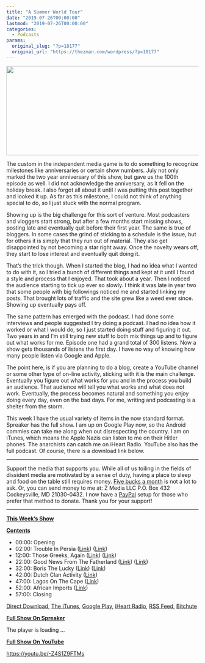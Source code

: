 ```yaml
---
title: "A Summer World Tour"
date: "2019-07-26T00:00:00"
lastmod: "2019-07-26T00:00:00"
categories:
  - Podcasts
params:
  original_slug: "?p=18177"
  original_url: "https://thezman.com/wordpress/?p=18177"
---
```


[<img
src="http://thezman.com/wordpress/wp-content/uploads/2018/01/Power-Hour.png"
decoding="async" width="600" height="233" />](http://thezman.com/wordpress/wp-content/uploads/2018/01/Power-Hour.png)

The custom in the independent media game is to do something to recognize
milestones like anniversaries or certain show numbers. July not only
marked the two year anniversary of this show, but gave us the 100th
episode as well. I did not acknowledge the anniversary, as it fell on
the holiday break. I also forgot all about it until I was putting this
post together and looked it up. As far as this milestone, I could not
think of anything special to do, so I just stuck with the normal
program.

Showing up is the big challenge for this sort of venture. Most
podcasters and vloggers start strong, but after a few months start
missing shows, posting late and eventually quit before their first year.
The same is true of bloggers. In some cases the grind of sticking to a
schedule is the issue, but for others it is simply that they run out of
material. They also get disappointed by not becoming a star right away.
Once the novelty wears off, they start to lose interest and eventually
quit doing it.

That’s the trick though. When I started the blog, I had no idea what I
wanted to do with it, so I tried a bunch of different things and kept at
it until I found a style and process that I enjoyed. That took about a
year. Then I noticed the audience starting to tick up ever so slowly. I
think it was late in year two that some people with big followings
noticed me and started linking my posts. That brought lots of traffic
and the site grew like a weed ever since. Showing up eventually pays
off.

The same pattern has emerged with the podcast. I had done some
interviews and people suggested I try doing a podcast. I had no idea how
it worked or what I would do, so I just started doing stuff and figuring
it out. Two years in and I’m still trying new stuff to both mix things
up and to figure out what works for me. Episode one had a grand total of
300 listens. Now a show gets thousands of listens the first day. I have
no way of knowing how many people listen via Google and Apple.

The point here, is if you are planning to do a blog, create a YouTube
channel or some other type of on-line activity, sticking with it is the
main challenge. Eventually you figure out what works for you and in the
process you build an audience. That audience will tell you what works
and what does not work. Eventually, the process becomes natural and
something you enjoy doing every day, even on the bad days. For me,
writing and podcasting is a shelter from the storm.

This week I have the usual variety of items in the now standard format.
Spreaker has the full show. I am up on Google Play now, so the Android
commies can take me along when out disrespecting the country. I am on
iTunes, which means the Apple Nazis can listen to me on their Hitler
phones. The anarchists can catch me on iHeart Radio. YouTube also has
the full podcast. Of course, there is a download link below.

------------------------------------------------------------------------

Support the media that supports you. While all of us toiling in the
fields of dissident media are motivated by a sense of duty, having a
place to sleep and food on the table still requires money.
<a href="https://www.subscribestar.com/the-z-blog"
rel="noopener noreferrer" target="_blank">Five bucks a month</a> is not
a lot to ask. Or, you can send money to me at: Z Media LLC P.O. Box 432
Cockeysville, MD 21030-0432. I now have a <a
href="https://www.paypal.com/cgi-bin/webscr?cmd=_s-xclick&amp;hosted_button_id=UDAS2Q8JYA6CN&amp;source=url"
rel="noopener noreferrer" target="_blank">PayPal</a> setup for those who
prefer that method to donate. Thank you for your support!

------------------------------------------------------------------------

**<u>This Week’s Show</u>**

**<u>Contents</u>**

-   00:00: Opening
-   02:00: Trouble In Persia (<a
    href="https://slate.com/news-and-politics/2019/07/iran-britain-trump-tanker-bolton.html"
    rel="noopener noreferrer" target="_blank">Link</a>) (<a
    href="https://slate.com/news-and-politics/2019/07/boris-johnson-likely-to-take-office-in-the-midst-of-iran-crisis.html"
    rel="noopener noreferrer" target="_blank">Link</a>)
-   12:00: Those Greeks, Again (<a
    href="https://www.brookings.edu/blog/up-front/2019/07/10/greek-elections-the-first-defeat-of-populism-in-europe/"
    rel="noopener noreferrer" target="_blank">Link</a>) (<a
    href="https://www.neweurope.eu/article/the-new-reality-for-greece-under-the-leadership-of-kyriakos-mitsotakis/"
    rel="noopener noreferrer" target="_blank">Link</a>)
-   22:00: Good News From The Fatherland (<a
    href="https://www.spiegel.de/international/germany/germany-s-populist-party-embraces-far-right-extremist-wing-a-1277044.html"
    rel="noopener noreferrer" target="_blank">Link</a>)
    (<a href="https://www.youtube.com/watch?v=R4kJIZYjz_U"
    rel="noopener noreferrer" target="_blank">Link</a>)
-   32:00: Boris The Lucky (<a
    href="https://www.theguardian.com/politics/2019/jul/24/how-will-the-us-uk-relationship-evolve-with-boris-johnson-in-no-10"
    rel="noopener noreferrer" target="_blank">Link</a>) (<a
    href="https://www.spiegel.de/international/europe/boris-johnson-will-start-breaking-promises-tomorrow-a-1278653.html"
    rel="noopener noreferrer" target="_blank">Link</a>)
-   42:00: Dutch Clan Activity (<a
    href="https://voiceofeurope.com/2019/07/shocking-report-from-netherlands-many-police-officers-involved-in-crimes-much-due-to-clan-culture/"
    rel="noopener noreferrer" target="_blank">Link</a>)
-   47:00: Lagos On The Cape (<a
    href="https://www.foxnews.com/world/cape-town-drug-gangs-violence-warzone"
    rel="noopener noreferrer" target="_blank">Link</a>)
-   52:00: African Imports
    (<a href="https://www.bbc.com/news/entertainment-arts-49017646"
    rel="noopener noreferrer" target="_blank">Link</a>)
-   57:00: Closing

<a href="https://api.spreaker.com/v2/episodes/18643210/download.mp3"
rel="noopener noreferrer" target="_blank">Direct Download</a>, <a
href="https://itunes.apple.com/us/podcast/the-z-blog-power-hour/id1262799640?mt=2"
rel="noopener noreferrer" target="_blank">The iTunes</a>, <a
href="https://podcasts.google.com/?feed=aHR0cHM6Ly93d3cuc3ByZWFrZXIuY29tL3Nob3cvMjU4OTY1Ny9lcGlzb2Rlcy9mZWVk"
rel="noopener noreferrer" target="_blank">Google Play</a>, <a href="https://www.iheart.com/podcast/the-z-blog-power-hour-29246491/"
rel="noopener noreferrer" target="_blank">iHeart Radio,</a>
<a href="https://www.spreaker.com/show/2589657/episodes/feed"
rel="noopener noreferrer" target="_blank">RSS Feed</a>,
<a href="https://www.bitchute.com/channel/OfDOhe43n3QL/"
rel="noopener noreferrer" target="_blank">Bitchute</a>

**<u>Full Show On Spreaker</u>**

The player is loading ...

<span class="widget_spinner dark"></span>

**<u>Full Show On YouTube</u>**

https://youtu.be/-Z4S1Z9FTMs
